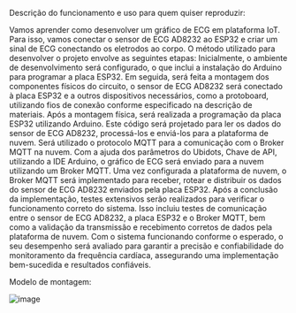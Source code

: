 Descrição do funcionamento e uso para quem quiser reproduzir:

Vamos aprender como desenvolver um gráfico de ECG em plataforma IoT. Para isso, vamos conectar o sensor de ECG AD8232 ao ESP32 e criar um sinal de ECG conectando os eletrodos ao corpo. 
  O método utilizado para desenvolver o projeto envolve as seguintes etapas: Inicialmente, o ambiente de desenvolvimento será configurado, o que inclui a instalação do Arduino para programar a placa ESP32. Em seguida, será feita a montagem dos componentes físicos do circuito, o sensor de ECG AD8232 será conectado à placa ESP32 e a outros dispositivos necessários, como a protoboard, utilizando fios de conexão conforme especificado na descrição de materiais.
	Após a montagem física, será realizada a programação da placa ESP32 utilizando Arduino. Este código será projetado para ler os dados do sensor de ECG AD8232, processá-los e enviá-los para a plataforma de nuvem. Será utilizado o protocolo MQTT para a comunicação com o Broker MQTT na nuvem. Com a ajuda dos parâmetros do Ubidots, Chave de API, utilizando a IDE Arduino, o gráfico de ECG será enviado para a nuvem utilizando um Broker MQTT.
	Uma vez configurada a plataforma de nuvem, o Broker MQTT será implementado para receber, rotear e distribuir os dados do sensor de ECG AD8232 enviados pela placa ESP32.
	Após a conclusão da implementação, testes extensivos serão realizados para verificar o funcionamento correto do sistema. Isso incluiu testes de comunicação entre o sensor de ECG AD8232, a placa ESP32 e o Broker MQTT, bem como a validação da transmissão e recebimento corretos de dados pela plataforma de nuvem. 
	Com o sistema funcionando conforme o esperado, o seu desempenho será avaliado para garantir a precisão e confiabilidade do monitoramento da frequência cardíaca,  assegurando uma implementação bem-sucedida e resultados confiáveis.

Modelo de montagem:

![image](https://github.com/mayaramoliveira/ESP32_AD8232/assets/159947412/5d6cf12e-8e25-40f2-b606-76b59432d9a7)
